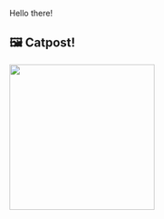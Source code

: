 Hello there!



## 🖼️ Catpost!

<sub>
    <img src="https://cdn2.thecatapi.com/images/wXzVjh01-.jpg" height="256">
</sub>

